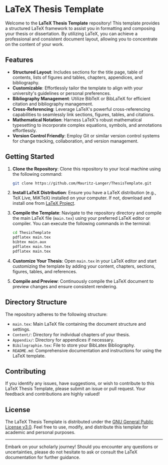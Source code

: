 # LaTeX Thesis Template

Welcome to the **LaTeX Thesis Template** repository! This template provides a structured LaTeX framework to assist you in formatting and composing your thesis or dissertation. By utilizing LaTeX, you can achieve a professional and consistent document layout, allowing you to concentrate on the content of your work.

## Features

- **Structured Layout**: Includes sections for the title page, table of contents, lists of figures and tables, chapters, appendices, and bibliography.
- **Customizable**: Effortlessly tailor the template to align with your university's guidelines or personal preferences.
- **Bibliography Management**: Utilize BibTeX or BibLaTeX for efficient citation and bibliography management.
- **Cross-Referencing**: Leverage LaTeX's powerful cross-referencing capabilities to seamlessly link sections, figures, tables, and citations.
- **Mathematical Notation**: Harness LaTeX's robust mathematical typesetting to incorporate complex equations, symbols, and annotations effortlessly.
- **Version Control Friendly**: Employ Git or similar version control systems for change tracking, collaboration, and version management.

## Getting Started

1. **Clone the Repository**: Clone this repository to your local machine using the following command:
   ```bash
   git clone https://github.com/Mauritz-Langer/ThesisTemplate.git
   ```

2. **Install LaTeX Distribution**: Ensure you have a LaTeX distribution (e.g., TeX Live, MiKTeX) installed on your computer. If not, download and install one from [LaTeX Project](https://www.latex-project.org/get/).

3. **Compile the Template**: Navigate to the repository directory and compile the main LaTeX file (`main.tex`) using your preferred LaTeX editor or compiler. You can execute the following commands in the terminal:
   ```bash
   cd ThesisTemplate
   pdflatex main.tex
   bibtex main.aux
   pdflatex main.tex
   pdflatex main.tex
   ```

4. **Customize Your Thesis**: Open `main.tex` in your LaTeX editor and start customizing the template by adding your content, chapters, sections, figures, tables, and references.

5. **Compile and Preview**: Continuously compile the LaTeX document to preview changes and ensure consistent rendering.

## Directory Structure

The repository adheres to the following structure:

- `main.tex`: Main LaTeX file containing the document structure and settings.
- `Content/`: Directory for individual chapters of your thesis.
- `Appendix/`: Directory for appendices if necessary.
- `Bibilographie.tex`: File to store your BibLatex Bibliography.
- `README.md`: Comprehensive documentation and instructions for using the LaTeX template.

## Contributing

If you identify any issues, have suggestions, or wish to contribute to this LaTeX Thesis Template, please submit an issue or pull request. Your feedback and contributions are highly valued!

## License

The LaTeX Thesis Template is distributed under the [GNU General Public License v3.0](LICENSE). Feel free to use, modify, and distribute this template for academic and personal purposes.

---

Embark on your scholarly journey! Should you encounter any questions or uncertainties, please do not hesitate to ask or consult the LaTeX documentation for further guidance.
